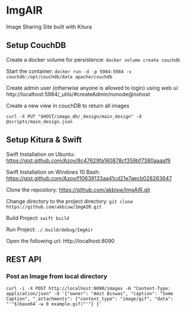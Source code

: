 # ImgAIR
Image Sharing Site built with Kitura

## Setup CouchDB
Create a docker volume for persistence: ```docker volume create couchdb```

Start the container:
```docker run -d -p 5984:5984 -v couchdb:/opt/couchdb/data apache/couchdb```

Create admin user (otherwise anyone is allowed to login) using web ui: 
http://localhost:5984/_utils/#createAdmin/nonode@nohost

Create a new view in couchDB to return all images

```curl -X PUT "$HOST/image_db/_design/main_design" -d @scripts/main_design.json```

## Setup Kitura & Swift
Swift Installation on Ubuntu: https://gist.github.com/Azoy/8c47629fa160878cf359bf7380aaaaf9

Swift Installation on Windows 10 Bash: https://gist.github.com/Azoy/f10639133aa41cd21e7aecb028263647

Clone the repository: https://github.com/akbisw/ImgAIR.git

Change directory to the project directory:
```git clone https://github.com/akbisw/ImgAIR.git```

Build Project:
```swift build```

Run Project:
```./.build/debug/ImgAir```

Open the following url:
http://localhost:8090

## REST API
### Post an Image from local directory
```curl -i -X POST http://localhost:8090/images -H "Content-Type: application/json" -d '{"owner": "Amit Biswas", "caption": "Some Caption", "_attachments": {"content_type": "image/gif", "data": "'"$(base64 -w 0 example.gif)"'"} }'```
